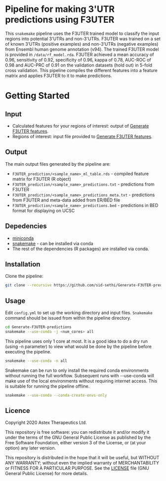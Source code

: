 # Pipeline for making 3'UTR predictions using F3UTER

This `snakemake` pipeline uses the F3UTER trained model to classify the input regions into potential 3'UTRs and non-3'UTRs. F3UTER was trained on a set of known 3’UTRs (positive examples) and non-3’UTRs (negative examples) from Ensembl human genome annotation (v94). The trained F3UTER model is provided in `/data/rf_model.rda`. F3UTER achieved a mean accuracy of 0.96, sensitivity of 0.92, specificity of 0.96, kappa of 0.78, AUC-ROC of 0.98 and AUC-PRC of 0.91 on the validation datasets (hold out) in 5-fold cross validation. This pipeline compiles the different features into a feature matrix and applies F3UTER to it to make predictions.


# Getting Started

## Input

- Calculated features for your regions of interest: output of [Generate F3UTER features](https://github.com/sid-sethi/Generate-F3UTER-features).
- Regions of interest: input file provided to [Generate F3UTER features](https://github.com/sid-sethi/Generate-F3UTER-features).

## Output

The main output files generated by the pipeline are:

- `F3UTER_prediction/<sample_name>_ml_table.rds` - compiled feature matrix for F3UTER (R object)
- `F3UTER_prediction/<sample_name>_predictions.txt` - predictions from F3UTER
- `F3UTER_prediction/<sample_name>_predictions_meta.txt` - predictions from F3UTER and meta-data added from ER/BED file
- `F3UTER_prediction/<sample_name>_predictions.bed` - predictions in BED format for displaying on UCSC

## Depedencies

- [miniconda](https://conda.io/miniconda.html)
- [snakemake](http://snakemake.readthedocs.io/en/latest/) - can be installed via conda
- The rest of the dependencies (R packages) are installed via conda.

## Installation

Clone the pipeline:

```bash
git clone --recursive https://github.com/sid-sethi/Generate-F3UTER-predictions.git
```

## Usage

Edit `config.yml` to set up the working directory and input files. `Snakemake` command should be issued from within the pipeline directory.

```bash
cd Generate-F3UTER-predictions
snakemake --use-conda -j <num_cores> all
```
This pipeline uses only 1 core at most. It is a good idea to do a dry run (using -n parameter) to view what would be done by the pipeline before executing the pipeline.

```bash
snakemake --use-conda -n all
```
Snakemake can be run to only install the required conda environments without running the full workflow. Subsequent runs with --use-conda will make use of the local environments without requiring internet access. This is suitable for running the pipeline offline.

```bash
snakemake --use-conda --conda-create-envs-only
```

## Licence

Copyright 2020 Astex Therapeutics Ltd.

This repository is free software: you can redistribute it and/or modify it under the terms of the GNU General Public License as published by the Free Software Foundation, either version 3 of the License, or (at your option) any later version.

This repository is distributed in the hope that it will be useful, but WITHOUT ANY WARRANTY; without even the implied warranty of MERCHANTABILITY or FITNESS FOR A PARTICULAR PURPOSE. See the [LICENSE](LICENSE) file (GNU General Public License) for more details.
